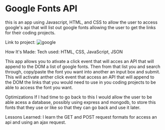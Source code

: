 # Google Fonts API
this is an app using Javascript, HTML, and CSS to allow the user to access google's api that will list out google fonts allowing the user to get the links for their coding projects.

Link to project: ![google](https://user-images.githubusercontent.com/36242561/37162582-94259e6e-22c3-11e8-8275-8e3fbb9a01d7.PNG)



How It's Made:
Tech used: HTML, CSS, JavaScript, JSON

This app allows you to ativate a click event that will acces an API that will append to the DOM a list of google fonts. Then from that list you and search through, copy/paste the font you want into another an input box and submit. This will activate anther click event that access an API that will append to the DOM the links that you would need to use in you coding projects to be able to access the font you want.

Optimizations
If I had time to go back to this I would allow the user to be able acess a database, possibly using express and mongodb, to store this fonts that they use or like so that they can go back and use it later.

Lessons Learned:
I learn the GET and POST request formats for access an api and using an ajax request.
